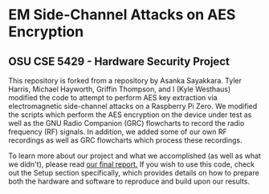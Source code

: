 # EM Side-Channel Attacks on AES Encryption
## OSU CSE 5429 - Hardware Security Project

This repository is forked from a repository by Asanka Sayakkara.
Tyler Harris, Michael Hayworth, Griffin Thompson, and I (Kyle Westhaus) modified the code to attempt to perform AES key extraction via electromagnetic side-channel attacks on a Raspberry Pi Zero.
We modified the scripts which perform the AES encryption on the device under test as well as the GNU Radio Companion (GRC) flowcharts to record the radio frequency (RF) signals.
In addition, we added some of our own RF recordings as well as GRC flowcharts which process these recordings.

To learn more about our project and what we accomplished (as well as what we didn't), please read [our final report.](https://docs.google.com/document/d/1N5pLWlWuhqlhWMYbWTlVVzHKo8fPh0ePCxnTA4jez-o/edit?usp=sharing)
If you wish to use this code, check out the Setup section specifically, which provides details on how to prepare both the hardware and software to reproduce and build upon our results.
